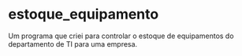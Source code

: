 # estoque_equipamento
Um programa que criei para controlar o estoque de equipamentos do departamento de TI para uma empresa.
